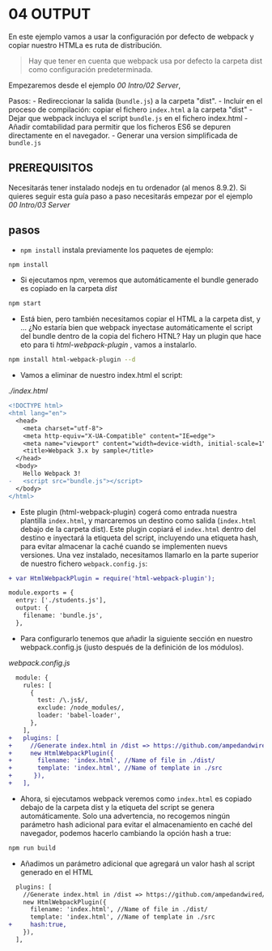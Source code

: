 # 04 OUTPUT

En este ejemplo vamos a usar la configuración por defecto de webpack y copiar nuestro HTMLa es ruta de distribución.

> Hay que tener en cuenta que webpack usa por defecto la carpeta dist como configuración predeterminada.

Empezaremos desde el ejemplo _00 Intro/02 Server_,

Pasos:
    - Redireccionar la salida (`bundle.js`) a la carpeta "dist".
    - Incluir en el proceso de compilación: copiar el fichero `index.html` a la carpeta "dist"
    - Dejar que webpack incluya el script `bundle.js` en el fichero index.html
    - Añadir comtabilidad para permitir que los ficheros ES6 se depuren directamente en el navegador.
    - Generar una version simplificada de `bundle.js`

## PREREQUISITOS

Necesitarás tener instalado nodejs en tu ordenador (al menos 8.9.2). Si quieres seguir esta guía paso a paso necesitarás empezar por el ejemplo _00 Intro/03 Server_

## pasos

- `npm install` instala previamente los paquetes de ejemplo:

```bash
npm install
```

- Si ejecutamos npm, veremos que automáticamente el bundle generado es copiado en la carpeta _dist_

```bash
npm start
```

- Está bien, pero también necesitamos copiar el HTML a la carpeta dist, y ... ¿No estaría bien que webpack inyectase automáticamente el script del bundle dentro de la copia del fichero HTNL? Hay un plugin que hace eto para ti _html-webpack-plugin_ , vamos a instalarlo.

```bash
npm install html-webpack-plugin --d
```

- Vamos a eliminar de nuestro index.html el script:

_./index.html_
```diff
<!DOCTYPE html>
<html lang="en">
  <head>
    <meta charset="utf-8">
    <meta http-equiv="X-UA-Compatible" content="IE=edge">
    <meta name="viewport" content="width=device-width, initial-scale=1">
    <title>Webpack 3.x by sample</title>
  </head>
  <body>
    Hello Webpack 3!
-   <script src="bundle.js"></script>
  </body>
</html>

```

- Este plugin (html-webpack-plugin) cogerá como entrada nuestra plantilla `index.html`, y marcaremos un destino como salida (`index.html` debajo de la carpeta dist). Este plugin copiará el `index.html` dentro del destino e inyectará la etiqueta del script, incluyendo una etiqueta hash, para evitar almacenar la caché cuando se implementen nuevs versiones. Una vez instalado, necesitamos llamarlo en la parte superior de nuestro fichero `webpack.config.js`:

```diff
+ var HtmlWebpackPlugin = require('html-webpack-plugin');

module.exports = {
  entry: ['./students.js'],
  output: {
    filename: 'bundle.js',
  },
```
- Para configurarlo tenemos que añadir la siguiente sección en nuestro webpack.config.js (justo después de la definición de los módulos).

_webpack.config.js_

```diff
  module: {
    rules: [
      {
        test: /\.js$/,
        exclude: /node_modules/,
        loader: 'babel-loader',
      },
    ],
+   plugins: [
+     //Generate index.html in /dist => https://github.com/ampedandwired/html-webpack-plugin
+     new HtmlWebpackPlugin({
+       filename: 'index.html', //Name of file in ./dist/
+       template: 'index.html', //Name of template in ./src
+      }),
+   ],
```

- Ahora, si ejecutamos webpack veremos como `index.html` es copiado debajo de la carpeta dist y la etiqueta del script se genera automáticamente. Solo una advertencia, no recogemos ningún parámetro hash adicional para evitar el almacenamiento en caché del navegador, podemos hacerlo cambiando la opción hash a true:

```bash
npm run build
```

- Añadimos un parámetro adicional que agregará un valor hash al script generado en el HTML

```diff
  plugins: [
    //Generate index.html in /dist => https://github.com/ampedandwired/html-webpack-plugin
    new HtmlWebpackPlugin({
      filename: 'index.html', //Name of file in ./dist/
      template: 'index.html', //Name of template in ./src
+     hash:true,
    }),
  ],
```